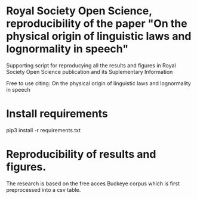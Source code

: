 # Royal Society Open Science, reproducibility of the paper "On the physical origin of linguistic laws and lognormality in speech"
Supporting script for reproducying all the results and figures in Royal Society Open Science publication and its Suplementary Information

Free to use citing:
On the physical origin of linguistic laws and lognormality in speech

# Install requirements
pip3 install -r requirements.txt

# Reproducibility of results and figures.
The research is based on the free acces Buckeye corpus which is first preprocessed into a csv table. 
 
